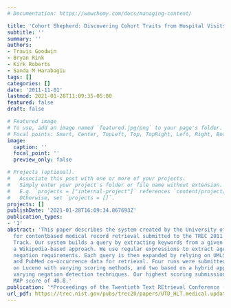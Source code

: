 ```yaml
---
# Documentation: https://wowchemy.com/docs/managing-content/

title: 'Cohort Shepherd: Discovering Cohort Traits from Hospital Visits'
subtitle: ''
summary: ''
authors:
- Travis Goodwin
- Bryan Rink
- Kirk Roberts
- Sanda M Harabagiu
tags: []
categories: []
date: '2011-11-01'
lastmod: 2021-01-28T11:09:35-05:00
featured: false
draft: false

# Featured image
# To use, add an image named `featured.jpg/png` to your page's folder.
# Focal points: Smart, Center, TopLeft, Top, TopRight, Left, Right, BottomLeft, Bottom, BottomRight.
image:
  caption: ''
  focal_point: ''
  preview_only: false

# Projects (optional).
#   Associate this post with one or more of your projects.
#   Simply enter your project's folder or file name without extension.
#   E.g. `projects = ["internal-project"]` references `content/project/deep-learning/index.md`.
#   Otherwise, set `projects = []`.
projects: []
publishDate: '2021-01-28T16:09:34.867693Z'
publication_types:
- '1'
abstract: 'This paper describes the system created by the University of Texas at Dallas
  for contentbased medical record retrieval submitted to the TREC 2011 Medical Records
  Track. Our system builds a query by extracting keywords from a given topic using
  a Wikipedia-based approach. We use regular expressions to extract age, gender, and
  negation requirements. Each query is then expanded by relying on UMLS, SNOMED, Wikipedia,
  and PubMed co-occurrence data for retrieval. Four runs were submitted: two based
  on Lucene with varying scoring methods, and two based on a hybrid approach with
  varying negation detection techniques. Our highest scoring submission achieved a
  MAP score of 40.8.'
publication: '*Proceedings of the Twentieth Text REtrieval Conference (TREC 2011)*'
url_pdf: https://trec.nist.gov/pubs/trec20/papers/UTD_HLT.medical.update.pdf
---
```

